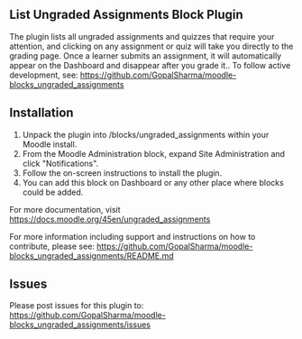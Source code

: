 ## List Ungraded Assignments Block Plugin

The plugin lists all ungraded assignments and quizzes that require your attention, and clicking on any assignment or quiz will take you directly to the grading page. Once a learner submits an assignment, it will automatically appear on the Dashboard and disappear after you grade it.. To follow active development, see: https://github.com/GopalSharma/moodle-blocks_ungraded_assignments

## Installation

1. Unpack the plugin into /blocks/ungraded_assignments within your Moodle install.
2. From the Moodle Administration block, expand Site Administration and click "Notifications".
3. Follow the on-screen instructions to install the plugin.
5. You can add this block on Dashboard or any other place where blocks could be added.

For more documentation, visit https://docs.moodle.org/45en/ungraded_assignments

For more information including support and instructions on how to contribute, please see: https://github.com/GopalSharma/moodle-blocks_ungraded_assignments/README.md


## Issues
Please post issues for this plugin to: https://github.com/GopalSharma/moodle-blocks_ungraded_assignments/issues
